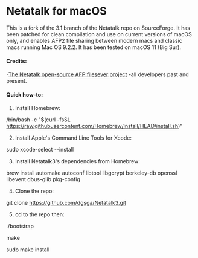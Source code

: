 # Netatalk for macOS
This is a fork of the 3.1 branch of the Netatalk repo on SourceForge. It has been patched for clean compilation and use on current versions of macOS only, and enables AFP2 file sharing between modern macs and classic macs running Mac OS 9.2.2.  It has been tested on macOS 11 (Big Sur).
#### Credits:
-[The Netatalk open-source AFP filesever project](http://netatalk.sourceforge.net) -all developers past and present.

#### Quick how-to:

1. Install Homebrew:

/bin/bash -c "$(curl -fsSL https://raw.githubusercontent.com/Homebrew/install/HEAD/install.sh)"

2. Install Apple's Command Line Tools for Xcode:

sudo xcode-select --install

3. Install Netatalk3's dependencies from Homebrew:

brew install automake autoconf libtool libgcrypt berkeley-db openssl libevent dbus-glib pkg-config

4. Clone the repo:

git clone https://github.com/dgsga/Netatalk3.git

5. cd to the repo then:

./bootstrap

make

sudo make install
